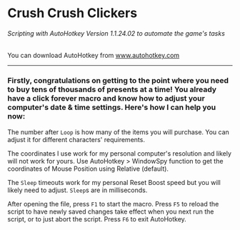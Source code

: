# Crush Crush Clickers
###### Scripting with AutoHotkey Version 1.1.24.02 to automate the game's tasks

You can download AutoHotkey from www.autohotkey.com

---

### Firstly, congratulations on getting to the point where you need to buy tens of thousands of presents at a time!  You already have a click forever macro and know how to adjust your computer's date & time settings.  Here's how I can help you now:

The number after `Loop` is how many of the items you will purchase.  You can adjust it for different characters' requirements.

The coordinates I use work for my personal computer's resolution and likely will not work for yours.  Use AutoHotkey > WindowSpy function to get the coordinates of Mouse Position using Relative (default).  

The `Sleep` timeouts work for my personal Reset Boost speed but you will likely need to adjust.  `Sleep`s are in milliseconds. 

After opening the file, press `F1` to start the macro.  Press `F5` to reload the script to have newly saved changes take effect when you next run the script, or to just abort the script.  Press `F6` to exit AutoHotkey.
